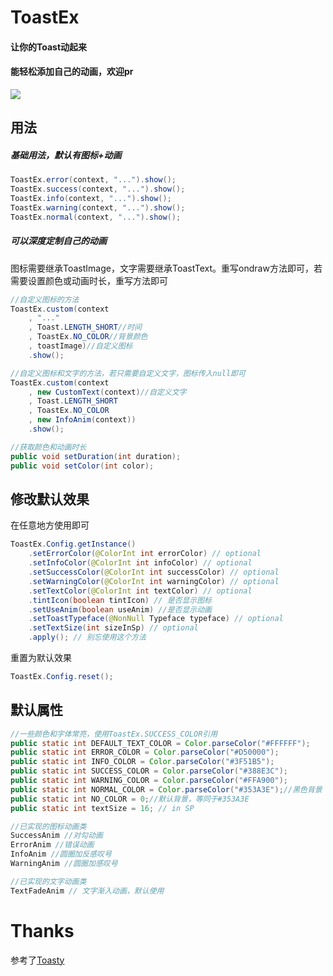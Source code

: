 # ToastEx

#### 让你的Toast动起来

#### 能轻松添加自己的动画，欢迎pr

<img src="https://github.com/Zzzia/ToastEx/blob/master/pic/toast.gif">

## 用法

##### 基础用法，默认有图标+动画

```java
ToastEx.error(context, "...").show();
ToastEx.success(context, "...").show();
ToastEx.info(context, "...").show();
ToastEx.warning(context, "...").show();
ToastEx.normal(context, "...").show();
```

##### 可以深度定制自己的动画

图标需要继承ToastImage，文字需要继承ToastText。重写ondraw方法即可，若需要设置颜色或动画时长，重写方法即可

```java
//自定义图标的方法
ToastEx.custom(context
	, "..."
	, Toast.LENGTH_SHORT//时间
	, ToastEx.NO_COLOR//背景颜色
	, toastImage)//自定义图标
    .show();

//自定义图标和文字的方法，若只需要自定义文字，图标传入null即可
ToastEx.custom(context
	, new CustomText(context)//自定义文字
    , Toast.LENGTH_SHORT
	, ToastEx.NO_COLOR
	, new InfoAnim(context))
    .show();

//获取颜色和动画时长
public void setDuration(int duration);
public void setColor(int color);
```

## 修改默认效果

在任意地方使用即可

```java
ToastEx.Config.getInstance()
    .setErrorColor(@ColorInt int errorColor) // optional
    .setInfoColor(@ColorInt int infoColor) // optional
    .setSuccessColor(@ColorInt int successColor) // optional
    .setWarningColor(@ColorInt int warningColor) // optional
    .setTextColor(@ColorInt int textColor) // optional
    .tintIcon(boolean tintIcon) // 是否显示图标
    .setUseAnim(boolean useAnim) //是否显示动画
    .setToastTypeface(@NonNull Typeface typeface) // optional
    .setTextSize(int sizeInSp) // optional
    .apply(); // 别忘使用这个方法
```

重置为默认效果

```java
ToastEx.Config.reset();
```

## 默认属性

```java
//一些颜色和字体常亮，使用ToastEx.SUCCESS_COLOR引用
public static int DEFAULT_TEXT_COLOR = Color.parseColor("#FFFFFF");
public static int ERROR_COLOR = Color.parseColor("#D50000");
public static int INFO_COLOR = Color.parseColor("#3F51B5");
public static int SUCCESS_COLOR = Color.parseColor("#388E3C");
public static int WARNING_COLOR = Color.parseColor("#FFA900");
public static int NORMAL_COLOR = Color.parseColor("#353A3E");//黑色背景
public static int NO_COLOR = 0;//默认背景，等同于#353A3E
public static int textSize = 16; // in SP

//已实现的图标动画类
SuccessAnim //对勾动画
ErrorAnim //错误动画
InfoAnim //圆圈加反感叹号
WarningAnim //圆圈加感叹号

//已实现的文字动画类
TextFadeAnim // 文字渐入动画，默认使用
```



# Thanks

参考了[Toasty](https://github.com/GrenderG/Toasty)
